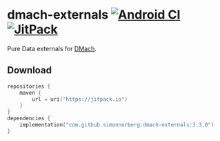 # dmach-externals [![Android CI](https://github.com/simonnorberg/dmach-externals/workflows/Android%20CI/badge.svg)](https://github.com/simonnorberg/dmach-externals/actions) [![JitPack](https://jitpack.io/v/simonnorberg/dmach-externals.svg)](https://jitpack.io/#simonnorberg/dmach-externals)

Pure Data externals for [DMach](https://github.com/simonnorberg/dmach).

## Download

```kotlin
repositories {
    maven {
        url = uri("https://jitpack.io")
    }
}
dependencies {
    implementation("com.github.simonnorberg:dmach-externals:3.3.0")
}
```
